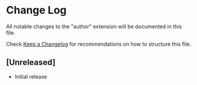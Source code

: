 # Change Log
All notable changes to the "author" extension will be documented in this file.

Check [Keep a Changelog](http://keepachangelog.com/) for recommendations on how to structure this file.

## [Unreleased]
- Initial release